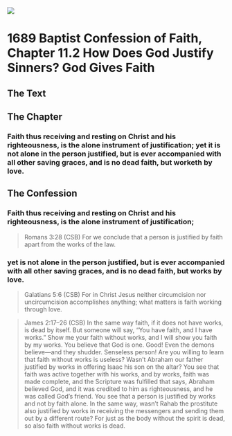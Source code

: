 <img class="intro-right" src="/images/art-1689.png">

# 1689 Baptist Confession of Faith, Chapter 11.2 How Does God Justify Sinners? God Gives Faith

## The Text

## The Chapter

### Faith thus receiving and resting on Christ and his righteousness, is the alone instrument of justification; yet it is not alone in the person justified, but is ever accompanied with all other saving graces, and is no dead faith, but worketh by love.

## The Confession

### Faith thus receiving and resting on Christ and his righteousness, is the alone instrument of justification;

>Romans 3:28 (CSB) For we conclude that a person is justified by faith apart from the works of the law.

### yet is not alone in the person justified, but is ever accompanied with all other saving graces, and is no dead faith, but works by love.

>Galatians 5:6 (CSB) For in Christ Jesus neither circumcision nor uncircumcision accomplishes anything; what matters is faith working through love.

>James 2:17–26 (CSB) In the same way faith, if it does not have works, is dead by itself. But someone will say, “You have faith, and I have works.” Show me your faith without works, and I will show you faith by my works. You believe that God is one. Good! Even the demons believe—and they shudder. Senseless person! Are you willing to learn that faith without works is useless? Wasn’t Abraham our father justified by works in offering Isaac his son on the altar? You see that faith was active together with his works, and by works, faith was made complete, and the Scripture was fulfilled that says, Abraham believed God, and it was credited to him as righteousness, and he was called God’s friend. You see that a person is justified by works and not by faith alone. In the same way, wasn’t Rahab the prostitute also justified by works in receiving the messengers and sending them out by a different route? For just as the body without the spirit is dead, so also faith without works is dead.
